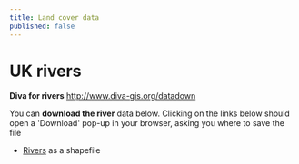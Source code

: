 ```yaml
---
title: Land cover data
published: false
---
```




# UK rivers

**Diva for rivers**  http://www.diva-gis.org/datadown

You can **download the river** data below.  Clicking on the links below should open a 'Download' pop-up in your browser, asking you where to save the file

- <a href="{{site.baseurl}}/src/datasets/LandCover_2015_Copernicus.tif" download>Rivers</a> as a shapefile
